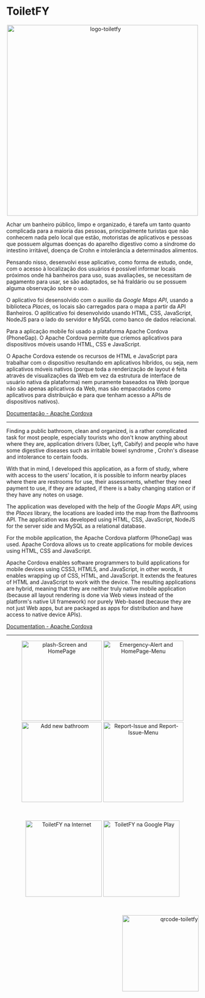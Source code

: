 # ToiletFY
<p align="center"><img src="https://i.imgur.com/TowdGDq.png" width="500" title="ToiletFY" alt="logo-toiletfy"/></p>
 
<p>
 Achar um banheiro público, limpo e organizado, é tarefa um tanto quanto complicada para a maioria das pessoas, principalmente turistas que não conhecem nada pelo local que estão, motoristas de aplicativos e pessoas que possuem algumas doenças do aparelho digestivo como a síndrome do intestino irritável, doença de Crohn e intolerância a determinados alimentos.
</p>

<p> Pensando nisso, desenvolvi esse aplicativo, como forma de estudo, onde, com o acesso à localização dos usuários é possível informar locais próximos onde há banheiros para uso, suas avaliações, se necessitam de pagamento para usar, se são adaptados, se há fraldário ou se possuem alguma observação sobre o uso.</p>

<p>
 O aplicativo foi desensolvido com o auxilio da <i>Google Maps API</i>, usando a biblioteca <i>Places</i>, os locais são carregados para o mapa a partir da API Banheiros. O apliticativo foi desenvolvido usando HTML, CSS, JavaScript, NodeJS para o lado do servidor e MySQL como banco de dados relacional.
</p>
 
 <p>
 Para a aplicação mobile foi usado a plataforma Apache Cordova (PhoneGap). O Apache Cordova permite que criemos aplicativos para dispositivos móveis usando HTML, CSS e JavaScript. 
 </p>
 
 <p>
 O Apache Cordova estende os recursos de HTML e JavaScript para trabalhar com o dispositivo resultando em aplicativos híbridos, ou seja, nem aplicativos móveis nativos (porque toda a renderização de layout é feita através de visualizações da Web em vez da estrutura de interface de usuário nativa da plataforma) nem puramente baseados na Web (porque não são apenas aplicativos da Web, mas são empacotados como aplicativos para distribuição e para que tenham acesso a APIs de dispositivos nativos).
 
<a href="https://cordova.apache.org/docs/en/latest/">Documentação - Apache Cordova</a>
</p>

<hr>

<p>
Finding a public bathroom, clean and organized, is a rather complicated task for most people, especially tourists who don't know anything about where they are, application drivers (Uber, Lyft, Cabify) and people who have some digestive diseases such as irritable bowel syndrome , Crohn's disease and intolerance to certain foods.
</p>
 
<p>
With that in mind, I developed this application, as a form of study, where with access to the users' location, it is possible to inform nearby places where there are restrooms for use, their assessments, whether they need payment to use, if they are adapted, if there is a baby changing station or if they have any notes on usage.
</p>

<p>
The application was developed with the help of the <i> Google Maps API</i>, using the <i> Places </i> library, the locations are loaded into the map from the Bathrooms API. The application was developed using HTML, CSS, JavaScript, NodeJS for the server side and MySQL as a relational database.
</p>

<p>
For the mobile application, the Apache Cordova platform (PhoneGap) was used. Apache Cordova allows us to create applications for mobile devices using HTML, CSS and JavaScript.
</p>

<p>
Apache Cordova enables software programmers to build applications for mobile devices using CSS3, HTML5, and JavaScript, in other words, 
it enables wrapping up of CSS, HTML, and JavaScript. It extends the features of HTML and JavaScript to work with the device. The resulting applications are hybrid, meaning that they are neither truly native mobile application (because all layout rendering is done via Web views instead of the platform's native UI framework) nor purely Web-based (because they are not just Web apps, but are packaged as apps for distribution and have access to native device APIs).
 
<a href="https://cordova.apache.org/docs/en/latest/">Documentation - Apache Cordova</a>
</p>

<hr>

<p align="center">
 <img src="https://i.imgur.com/2qKrGEr.png" width="210" target="_blank"  alt="plash-Screen and HomePage" title="Splash-Screen and HomePage">
 <img src="https://i.imgur.com/Q1iH38q.png" width="210" target="_blank"  alt="Emergency-Alert and HomePage-Menu" title="Emergency-Alert and HomePage-Menu">
 <img src="https://i.imgur.com/YZo2V8r.png" width="210" target="_blank"  alt="Add new bathroom" title="Add new bathroom">
 <img src="https://i.imgur.com/21PhQag.png" width="210" target="_blank"  alt="Report-Issue and Report-Issue-Menu" title="Report-Issue and Report-Issue-Menu">
</p>
<br>
<p align="center">
<a href="https://toiletfy.herokuapp.com"><img src="https://i.imgur.com/3XmS5mN.png" width="200" target="_blank" title="ToiletFY na Internet"></a>
<a href="https://play.google.com/store/apps/details?id=io.cordova.toiletfy"> <img src="https://i.imgur.com/RxkDApU.png" width="200" target="_blank" title="ToiletFY na Google Play"> </a> 
</p>
<br>
<p align="right"><img src="https://i.imgur.com/sQLv1cL.png" width="200" title="Aponte a câmera do seu celular" alt="qrcode-toiletfy"/></p>

